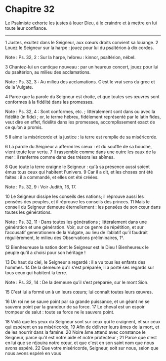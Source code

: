 # Chapitre 32

Le Psalmiste exhorte les justes à louer Dieu, à le craindre et à mettre en lui toute leur confiance.

***

1 Justes, exultez dans le Seigneur, aux cœurs droits convient sa louange. 2 Louez le Seigneur sur la harpe : jouez pour lui du psaltérion à dix cordes.

<span class="bible-note">Note : </span> Ps. 32, 2 : Sur la harpe, hébreu : kinnor, psaltérion, nébel.

3 Chantez-lui un cantique nouveau : par un heureux concert, jouez pour lui du psaltérion, au milieu des acclamations.

<span class="bible-note">Note : </span> Ps. 32, 3 : Au milieu des acclamations. C’est le vrai sens du grec et de la Vulgate.


4 Parce que la parole du Seigneur est droite, et que toutes ses œuvres sont conformes à la fidélité dans les promesses.

<span class="bible-note">Note : </span> Ps. 32, 4 : Sont conformes, etc. ; littéralement sont dans ou avec la fidélité (in fide) ; or, le terme hébreu, fidèlement représenté par le latin fides, veut dire en effet, fidélité dans les promesses, accomplissement exact de ce qu’on a promis.

5 Il aime la miséricorde et la justice : la terre est remplie de sa miséricorde.


6 La parole du Seigneur a affermi les cieux : et du souffle de sa bouche, vient toute leur vertu. 7 Il rassemble comme dans une outre les eaux de la mer : il renferme comme dans des trésors les abîmes.


8 Que toute la terre craigne le Seigneur : qu'à sa présence aussi soient émus tous ceux qui habitent l'univers. 9 Car il a dit, et les choses ont été faites : il a commandé, et elles ont été créées.

<span class="bible-note">Note : </span> Ps. 32, 9 : Voir Judith, 16, 17.


10 Le Seigneur dissipe les conseils des nations; il réprouve aussi les pensées des peuples, et il réprouve les conseils des princes. 11 Mais le conseil du Seigneur demeure éternellement : les pensées de son cœur dans toutes les générations.

<span class="bible-note">Note : </span> Ps. 32, 11 : Dans toutes les générations ; littéralement dans une génération et une génération. Voir, sur ce genre de répétition, et sur l’accusatif generationem de la Vulgate, au lieu de l’ablatif qu’il faudrait régulièrement, le milieu des Observations préliminaires, 1°.

12 Bienheureuse la nation dont le Seigneur est le Dieu ! Bienheureux le peuple qu'il a choisi pour son héritage !


13 Du haut du ciel, le Seigneur a regardé : il a vu tous les enfants des hommes. 14 De la demeure qu'il s'est préparée, il a porté ses regards sur tous ceux qui habitent la terre.

<span class="bible-note">Note : </span> Ps. 32, 14 : De la demeure qu’il s’est préparée, sur le mont Sion.

15 C'est lui a formé un à un leurs cœurs; lui connaît toutes leurs œuvres.


16 Un roi ne se sauve point par sa grande puissance, et un géant ne se sauvera point par la grandeur de sa force. 17 Le cheval est un espoir trompeur de salut : toute sa force ne le sauvera point.


18 Voilà que les yeux du Seigneur sont sur ceux qui le craignent, et sur ceux qui espèrent en sa miséricorde, 19 Afin de délivrer leurs âmes de la mort, et de les nourrir dans la famine. 20 Noire âme attend avec constance le Seigneur, parce qu'il est notre aide et notre protecteur ; 21 Parce que c'est en lui que se réjouira notre cœur, et que c'est en son saint nom que nous avons espéré. 22 Que votre miséricorde, Seigneur, soit sur nous, selon que nous avons espéré en vous

